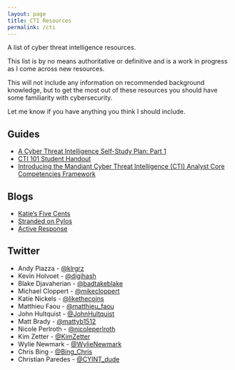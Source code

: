 ```yaml
---
layout: page
title: CTI Resources
permalink: /cti
---
```


A list of cyber threat intelligence resources.

This list is by no means authoritative or definitive and is a work in progress as I come across new resources.

This will not include any information on recommended background knowledge, but to get the most out of these resources you should have some familiarity with cybersecurity. 

Let me know if you have anything you think I should include.

## Guides
- [A Cyber Threat Intelligence Self-Study Plan: Part 1](https://medium.com/katies-five-cents/a-cyber-threat-intelligence-self-study-plan-part-1-968b5a8daf9a)
- [CTI 101 Student Handout](https://klrgrz.medium.com/cti-101-student-handout-42c1441d3519)
- [Introducing the Mandiant Cyber Threat Intelligence (CTI) Analyst Core Competencies Framework](https://www.mandiant.com/resources/cti-analyst-core-competencies-framework)

## Blogs
- [Katie’s Five Cents](https://medium.com/katies-five-cents)
- [Stranded on Pylos](https://pylos.co)
- [Active Response](http://www.activeresponse.org)

## Twitter
- Andy Piazza - [@klrgrz](https://twitter.com/klrgrz)
- Kevin Holvoet - [@digihash](https://twitter.com/digihash)
- Blake Djavaherian - [@badtakeblake](https://twitter.com/badtakeblake)
- Michael Cloppert - [@mikecloppert](https://twitter.com/mikecloppert)
- Katie Nickels - [@likethecoins](https://twitter.com/likethecoins)
- Matthieu Faou - [@matthieu_faou](https://twitter.com/matthieu_faou)
- John Hultquist - [@JohnHultquist](https://twitter.com/JohnHultquist)
- Matt Brady - [@mattyb1512](https://twitter.com/mattyb1512)
- Nicole Perlroth - [@nicoleperlroth](https://twitter.com/nicoleperlroth)
- Kim Zetter - [@KimZetter](https://twitter.com/KimZetter)
- Wylie Newmark - [@WylieNewmark](https://twitter.com/WylieNewmark)
- Chris Bing - [@Bing_Chris](https://twitter.com/Bing_Chris)
- Christian Paredes - [@CYINT_dude](https://twitter.com/CYINT_dude)